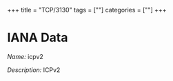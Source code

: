 +++
title = "TCP/3130"
tags = [""]
categories = [""]
+++

# IANA Data

_Name:_ icpv2

_Description:_ ICPv2

